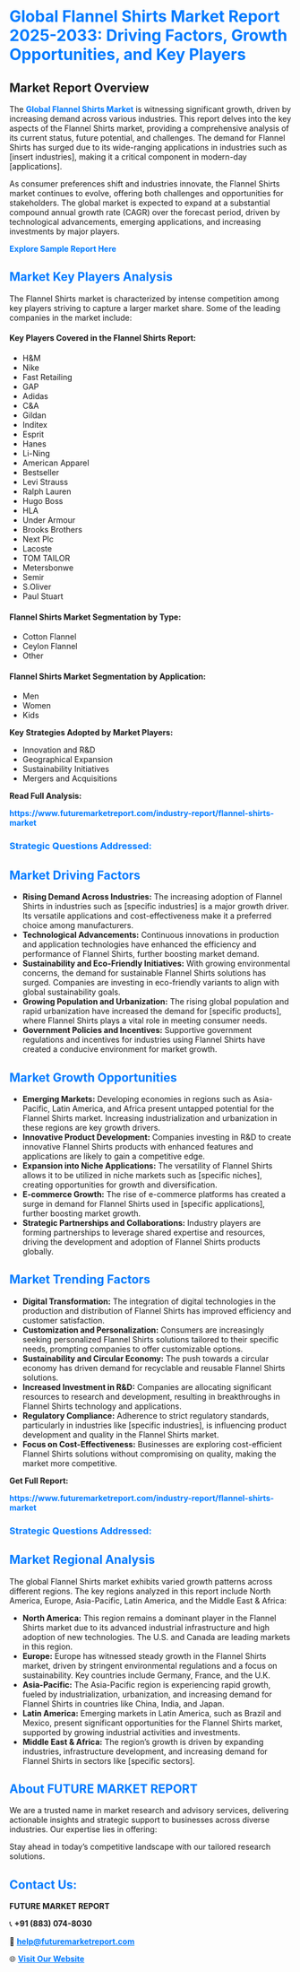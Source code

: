 <h1 style="color: #007BFF;">Global Flannel Shirts Market Report 2025-2033: Driving Factors, Growth Opportunities, and Key Players</h1>

<section id="overview">
<h2>Market Report Overview</h2>
<p>The <a href="https://www.futuremarketreport.com/industry-report/flannel-shirts-market" style="color: #007BFF; text-decoration: none;"><strong>Global Flannel Shirts Market</strong></a> is witnessing significant growth, driven by increasing demand across various industries. This report delves into the key aspects of the Flannel Shirts market, providing a comprehensive analysis of its current status, future potential, and challenges. The demand for Flannel Shirts has surged due to its wide-ranging applications in industries such as [insert industries], making it a critical component in modern-day [applications].</p>
<p>As consumer preferences shift and industries innovate, the Flannel Shirts market continues to evolve, offering both challenges and opportunities for stakeholders. The global market is expected to expand at a substantial compound annual growth rate (CAGR) over the forecast period, driven by technological advancements, emerging applications, and increasing investments by major players.</p>
</section>

<section id="overview">
<p><a href="https://www.futuremarketreport.com/request-sample/reportId=44053" style="color: #007BFF; text-decoration: none;"><strong>Explore Sample Report Here</strong></a></p>
</section>

<section id="key-players">
<h2 style="color: #007BFF;">Market Key Players Analysis</h2>
<p>The Flannel Shirts market is characterized by intense competition among key players striving to capture a larger market share. Some of the leading companies in the market include:</p>
<h4>Key Players Covered in the Flannel Shirts Report:</h4>
<ul><li>H&amp;M</li><li>Nike</li><li>Fast Retailing</li><li>GAP</li><li>Adidas</li><li>C&amp;A</li><li>Gildan</li><li>Inditex</li><li>Esprit</li><li>Hanes</li><li>Li-Ning</li><li>American Apparel</li><li>Bestseller</li><li>Levi Strauss</li><li>Ralph Lauren</li><li>Hugo Boss</li><li>HLA</li><li>Under Armour</li><li>Brooks Brothers</li><li>Next Plc</li><li>Lacoste</li><li>TOM TAILOR</li><li>Metersbonwe</li><li>Semir</li><li>S.Oliver</li><li>Paul Stuart</li></ul>
<h4>Flannel Shirts Market Segmentation by Type:</h4>
<ul><li>Cotton Flannel</li><li>Ceylon Flannel</li><li>Other</li></ul>

<h4>Flannel Shirts Market Segmentation by Application:</h4>
<ul><li>Men</li><li>Women</li><li>Kids</li></ul>
<p><strong>Key Strategies Adopted by Market Players:</strong></p>
<ul>
<li>Innovation and R&D</li>
<li>Geographical Expansion</li>
<li>Sustainability Initiatives</li>
<li>Mergers and Acquisitions</li>
</ul>
</section>

<section>
<p><strong>Read Full Analysis: </strong></p><a href="https://www.futuremarketreport.com/industry-report/flannel-shirts-market" style="color: #007BFF; text-decoration: none;"><strong>https://www.futuremarketreport.com/industry-report/flannel-shirts-market</strong></a>
<h3 style="color: #007BFF;">Strategic Questions Addressed:</h3>
</section>

<section id="driving-factors">
<h2 style="color: #007BFF;">Market Driving Factors</h2>
<ul>
<li><strong>Rising Demand Across Industries:</strong> The increasing adoption of Flannel Shirts in industries such as [specific industries] is a major growth driver. Its versatile applications and cost-effectiveness make it a preferred choice among manufacturers.</li>
<li><strong>Technological Advancements:</strong> Continuous innovations in production and application technologies have enhanced the efficiency and performance of Flannel Shirts, further boosting market demand.</li>
<li><strong>Sustainability and Eco-Friendly Initiatives:</strong> With growing environmental concerns, the demand for sustainable Flannel Shirts solutions has surged. Companies are investing in eco-friendly variants to align with global sustainability goals.</li>
<li><strong>Growing Population and Urbanization:</strong> The rising global population and rapid urbanization have increased the demand for [specific products], where Flannel Shirts plays a vital role in meeting consumer needs.</li>
<li><strong>Government Policies and Incentives:</strong> Supportive government regulations and incentives for industries using Flannel Shirts have created a conducive environment for market growth.</li>
</ul>
</section>

<section id="growth-opportunities">
<h2 style="color: #007BFF;">Market Growth Opportunities</h2>
<ul>
<li><strong>Emerging Markets:</strong> Developing economies in regions such as Asia-Pacific, Latin America, and Africa present untapped potential for the Flannel Shirts market. Increasing industrialization and urbanization in these regions are key growth drivers.</li>
<li><strong>Innovative Product Development:</strong> Companies investing in R&D to create innovative Flannel Shirts products with enhanced features and applications are likely to gain a competitive edge.</li>
<li><strong>Expansion into Niche Applications:</strong> The versatility of Flannel Shirts allows it to be utilized in niche markets such as [specific niches], creating opportunities for growth and diversification.</li>
<li><strong>E-commerce Growth:</strong> The rise of e-commerce platforms has created a surge in demand for Flannel Shirts used in [specific applications], further boosting market growth.</li>
<li><strong>Strategic Partnerships and Collaborations:</strong> Industry players are forming partnerships to leverage shared expertise and resources, driving the development and adoption of Flannel Shirts products globally.</li>
</ul>
</section>

<section id="trending-factors">
<h2 style="color: #007BFF;">Market Trending Factors</h2>
<ul>
<li><strong>Digital Transformation:</strong> The integration of digital technologies in the production and distribution of Flannel Shirts has improved efficiency and customer satisfaction.</li>
<li><strong>Customization and Personalization:</strong> Consumers are increasingly seeking personalized Flannel Shirts solutions tailored to their specific needs, prompting companies to offer customizable options.</li>
<li><strong>Sustainability and Circular Economy:</strong> The push towards a circular economy has driven demand for recyclable and reusable Flannel Shirts solutions.</li>
<li><strong>Increased Investment in R&D:</strong> Companies are allocating significant resources to research and development, resulting in breakthroughs in Flannel Shirts technology and applications.</li>
<li><strong>Regulatory Compliance:</strong> Adherence to strict regulatory standards, particularly in industries like [specific industries], is influencing product development and quality in the Flannel Shirts market.</li>
<li><strong>Focus on Cost-Effectiveness:</strong> Businesses are exploring cost-efficient Flannel Shirts solutions without compromising on quality, making the market more competitive.</li>
</ul>
</section>

<section>
<p><strong>Get Full Report: </strong></p><a href="https://www.futuremarketreport.com/industry-report/flannel-shirts-market" style="color: #007BFF; text-decoration: none;"><strong>https://www.futuremarketreport.com/industry-report/flannel-shirts-market</strong></a>
<h3 style="color: #007BFF;">Strategic Questions Addressed:</h3>
</section>


<section id="regional-analysis">
<h2 style="color: #007BFF;">Market Regional Analysis</h2>
<p>The global Flannel Shirts market exhibits varied growth patterns across different regions. The key regions analyzed in this report include North America, Europe, Asia-Pacific, Latin America, and the Middle East & Africa:</p>
<ul>
<li><strong>North America:</strong> This region remains a dominant player in the Flannel Shirts market due to its advanced industrial infrastructure and high adoption of new technologies. The U.S. and Canada are leading markets in this region.</li>
<li><strong>Europe:</strong> Europe has witnessed steady growth in the Flannel Shirts market, driven by stringent environmental regulations and a focus on sustainability. Key countries include Germany, France, and the U.K.</li>
<li><strong>Asia-Pacific:</strong> The Asia-Pacific region is experiencing rapid growth, fueled by industrialization, urbanization, and increasing demand for Flannel Shirts in countries like China, India, and Japan.</li>
<li><strong>Latin America:</strong> Emerging markets in Latin America, such as Brazil and Mexico, present significant opportunities for the Flannel Shirts market, supported by growing industrial activities and investments.</li>
<li><strong>Middle East & Africa:</strong> The region’s growth is driven by expanding industries, infrastructure development, and increasing demand for Flannel Shirts in sectors like [specific sectors].</li>
</ul>
</section>

<footer>
<h2 style="color: #007BFF;">About FUTURE MARKET REPORT</h2>
<p>We are a trusted name in market research and advisory services, delivering actionable insights and strategic support to businesses across diverse industries. Our expertise lies in offering:</p>

<p>Stay ahead in today’s competitive landscape with our tailored research solutions.</p>

<h2 style="color: #007BFF;">Contact Us:</h2>
<p><strong>FUTURE MARKET REPORT</strong></p>
<p>📞 <strong>+91 (883) 074-8030</strong></p>
<p>📧 <strong><a href="mailto:help@futuremarketreport.com" style="color: #007BFF;">help@futuremarketreport.com</a></strong></p>
<p>🌐 <strong><a href="https://www.futuremarketreport.com/" style="color: #007BFF;">Visit Our Website</a></strong></p>
</footer>